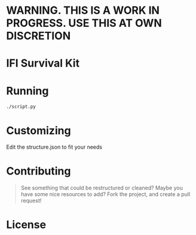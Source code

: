 # WARNING. THIS IS A WORK IN PROGRESS. USE THIS AT OWN DISCRETION
# IFI Survival Kit
# Running
`./script.py`
# Customizing
Edit the structure.json to fit your needs
# Contributing
> See something that could be restructured or cleaned?
> Maybe you have some nice resources to add? 
Fork the project, and create a pull request!
# License
